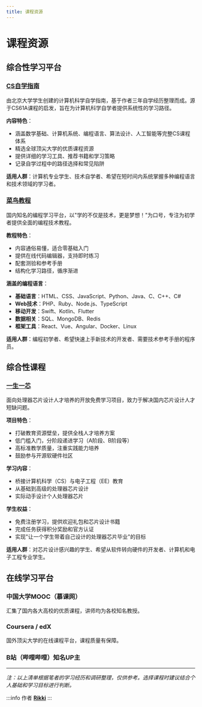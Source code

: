 ```yaml
---
title: 课程资源
---
```


# 课程资源

## 综合性学习平台

### [CS自学指南](https://csdiy.wiki/)
由北京大学学生创建的计算机科学自学指南，基于作者三年自学经历整理而成。源于CS61A课程的启发，旨在为计算机科学自学者提供系统性的学习路径。

**内容特色**：
- 涵盖数学基础、计算机系统、编程语言、算法设计、人工智能等完整CS课程体系
- 精选全球顶尖大学的优质课程资源
- 提供详细的学习工具、推荐书籍和学习策略
- 记录自学过程中的路径选择和常见陷阱

**适用人群**：计算机专业学生、技术自学者、希望在短时间内系统掌握多种编程语言和技术领域的学习者。

### [菜鸟教程](https://www.runoob.com)
国内知名的编程学习平台，以"学的不仅是技术，更是梦想！"为口号，专注为初学者提供全面的编程技术教程。

**教程特色**：
- 内容通俗易懂，适合零基础入门
- 提供在线代码编辑器，支持即时练习
- 配套测验和参考手册
- 结构化学习路径，循序渐进

**涵盖的编程语言**：
- **基础语言**：HTML、CSS、JavaScript、Python、Java、C、C++、C#
- **Web技术**：PHP、Ruby、Node.js、TypeScript
- **移动开发**：Swift、Kotlin、Flutter
- **数据相关**：SQL、MongoDB、Redis
- **框架工具**：React、Vue、Angular、Docker、Linux

**适用人群**：编程初学者、希望快速上手新技术的开发者、需要技术参考手册的程序员。

## 综合性课程

### [一生一芯](https://ysyx.oscc.cc/project/intro.html)
面向处理器芯片设计人才培养的开放免费学习项目，致力于解决国内芯片设计人才短缺问题。

**项目特色**：
- 打破教育资源壁垒，提供全栈人才培养方案
- 低门槛入门，分阶段递进学习（A阶段、B阶段等）
- 高标准教学质量，注重实践能力培养
- 鼓励参与开源软硬件社区

**学习内容**：
- 桥接计算机科学（CS）与电子工程（EE）教育
- 从基础到高级的处理器芯片设计
- 实际动手设计个人处理器芯片

**学生权益**：
- 免费注册学习，提供欢迎礼包和芯片设计书籍
- 完成任务获得积分奖励和官方认证
- 实现"让一个学生带着自己设计的处理器芯片毕业"的目标

**适用人群**：对芯片设计感兴趣的学生、希望从软件转向硬件的开发者、计算机和电子工程专业学生。

## 在线学习平台

### 中国大学MOOC（慕课网）
汇集了国内各大高校的优质课程，讲师均为各校知名教授。

### Coursera / edX
国外顶尖大学的在线课程平台，课程质量有保障。

### B站（哔哩哔哩）知名UP主

<script setup>
import { VPTeamMembers } from 'vitepress/theme'

const upMasters = [
  {
    avatar: '../avatars/3b1b.webp',
    name: '3Blue1Brown',
    title: '可视化数学科普频道',
    desc: 'YouTube千万订阅频道<br/>Grant Sanderson创建，曾任职Khan Academy。通过自研Manim动画引擎，深入浅出地分享数学之美。',
    links: [
      { icon: 'bilibili', link: 'https://space.bilibili.com/88461692' },
      { icon: 'youtube', link: 'https://www.youtube.com/channel/UCYO_jab_esuFRV4b17AJtAw' },
      { icon: { svg: '<svg xmlns="http://www.w3.org/2000/svg" width="15" height="15" viewBox="0 0 15 15"><path fill="currentColor" fill-rule="evenodd" d="M7.5 0a7.5 7.5 0 1 0 0 15a7.5 7.5 0 0 0 0-15M1.197 5.904A6.503 6.503 0 0 0 6 13.826v-.619l-1-1v-1.5l-1-1V8.5a.5.5 0 0 1 .5-.5h4A1.5 1.5 0 0 1 10 9.5v.512c.51.073.915.477.988.988h1.99A6.502 6.502 0 0 0 10 1.498V2.5A1.5 1.5 0 0 1 8.5 4h-1a.5.5 0 0 0-.5.5A1.5 1.5 0 0 1 5.5 6H5v.707l-.44.44a1.5 1.5 0 0 1-2.12 0z" clip-rule="evenodd"/></svg>' }, link: 'https://www.3blue1brown.com/' }
    ]
  },
  {
    avatar: '../avatars/宋昊.webp',
    name: '宋昊',
    title: '山东财经大学数学老师',
    desc: '2023百大UP主<br/>山东财经大学数学老师、bilibili课堂优质讲师。专注数学教学，用生动有趣的方式讲解数学知识。',
    links: [
      { icon: 'bilibili', link: 'https://space.bilibili.com/66607740' }
    ]
  }
]
</script>

<VPTeamMembers size="small" :members="upMasters" />

---

*注：以上清单根据笔者的学习经历和调研整理，仅供参考。选择课程时建议结合个人基础和学习目标进行判断。*

:::info 作者
**[Rikki](https://rikki.pub)**
:::